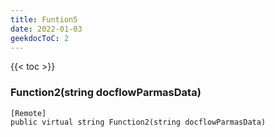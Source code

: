 ```yaml
---
title: Funtion5
date: 2022-01-03
geekdocToC: 2
---
```

{{< toc >}}
### Function2(string docflowParmasData)
```CSharp
[Remote]
public virtual string Function2(string docflowParmasData)
```
